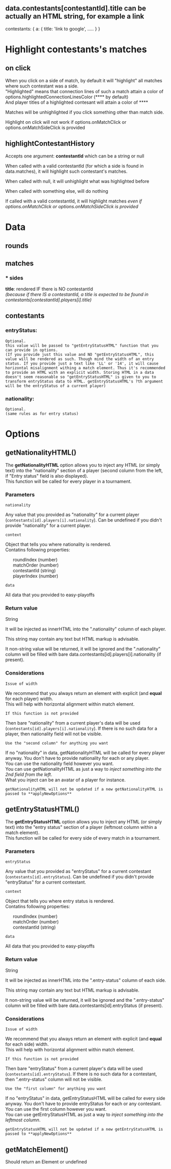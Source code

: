 
## data.contestants[contestantId].title can be actually an HTML string, for example a link

contestants: {
        a: {
            title: '<a href="http://google.com" style="text-decoration: none">link to google</a>',
            .....
        }
}



# Highlight contestants's matches

## on click

When you click on a side of match, by default it will "highlight" all matches where such contestant was a side.  
"Highlighted" means that connection lines of such a match attain a color of options.highlightedConnectionLinesColor (**** by default)  
And player titles of a highlighted contesant will attain a color of ****

Matches will be unhighlighted if you click something other than match side.

Highlight on click will not work if options.onMatchClick or options.onMatchSideClick is provided


## highlightContestantHistory

Accepts one argument: **contestantId** which can be a string or null

When called with a valid contestantId (for which a side is found in data.matches), it will highlight such contestant's matches.

When called with null, it will unhighlight what was highlighted before

When called with something else, will do nothing

If called with a valid contestantId, it will highlight matches *even if options.onMatchClick or options.onMatchSideClick is provided*


# Data

## rounds

## matches

### * sides

**title**: rendered IF there is NO contestantId  
*(because if there IS a contestantId, a title is expected to be found in contestants[contestantId].players[i].title)*

## contestants

### entryStatus:
    Optional.
    this value will be passed to "getEntryStatusHTML" function that you can provide in options.
    (If you provide just this value and NO "getEntryStatusHTML", this value will be rendered as such. Though mind the width of an entry status. If you provide just a text like 'LL' or '14', it will cause horizontal misalignment withing a match element. Thus it's recommended to provide an HTML with an explicit width. Storing HTML in a data doesn't seem reasonable so "getEntryStatusHTML" is given to you to transform entryStatus data to HTML. getEntryStatusHTML's ?th argument will be the entryStatus of a current player)
### nationality:
    Optional.
    (same rules as for entry status)




# Options

## getNationalityHTML()

The **getNationalityHTML** option allows you to inject any HTML (or simply text) into the "nationality" section of a player (second column from the left, if "Entry status" field is also displayed).  
This function will be called for every player in a tournament.

### Parameters

`nationality`  

Any value that you provided as "nationality" for a current player (`contestants[id].players[i].nationality`). Can be undefined if you didn't provide "nationality" for a current player.

`context`

Object that tells you where nationality is rendered.  
Contatins following properties:

&nbsp;&nbsp;&nbsp;&nbsp;&nbsp; roundIndex (number)  
&nbsp;&nbsp;&nbsp;&nbsp;&nbsp; matchOrder (number)  
&nbsp;&nbsp;&nbsp;&nbsp;&nbsp; contestantId (string)  
&nbsp;&nbsp;&nbsp;&nbsp;&nbsp; playerIndex (number)

`data`

All data that you provided to easy-playoffs

### Return value

String

It will be injected as innerHTML into the ".nationality" column of each player.

This string may contain any text but HTML markup is advisable.

It non-string value will be returned, it will be ignored and the ".nationality" column will be filled with bare data.contestants[id].players[i].nationality (if present).

### Considerations

`Issue of width`

We recommend that you always return an element with explicit (and **equal** for each player) width.  
This will help with horizontal alignment within match element.

`If this function is not provided`

Then bare "nationality" from a current player's data will be used (`contestants[id].players[i].nationality`). If there is no such data for a player, then nationality field will not be visible.

`Use the "second column" for anything you want`

If no "nationality" in data, getNationalityHTML will be called for every player anyway. You don't have to provide nationality for each or any player.  
You can use the nationality field however you want.  
You can use getNationalityHTML as just a way to _inject something into the 2nd field from the left_.  
What you inject can be an avatar of a player for instance.

`getNationalityHTML will not be updated if a new getNationalityHTML is passed to **applyNewOptions**`





## getEntryStatusHTML()

The **getEntryStatusHTML** option allows you to inject any HTML (or simply text) into the "entry status" section of a player (leftmost column within a match element).  
This function will be called for every side of every match in a tournament.

### Parameters

`entryStatus`  

Any value that you provided as "entryStatus" for a current contestant (`contestants[id].entryStatus`). Can be undefined if you didn't provide "entryStatus" for a current contestant.

`context`

Object that tells you where entry status is rendered.  
Contatins following properties:

&nbsp;&nbsp;&nbsp;&nbsp;&nbsp; roundIndex (number)  
&nbsp;&nbsp;&nbsp;&nbsp;&nbsp; matchOrder (number)  
&nbsp;&nbsp;&nbsp;&nbsp;&nbsp; contestantId (string)  

`data`

All data that you provided to easy-playoffs

### Return value

String

It will be injected as innerHTML into the ".entry-status" column of each side.

This string may contain any text but HTML markup is advisable.

It non-string value will be returned, it will be ignored and the ".entry-status" column will be filled with bare data.contestants[id].entryStatus (if present).

### Considerations

`Issue of width`

We recommend that you always return an element with explicit (and **equal** for each side) width.  
This will help with horizontal alignment within match element.

`If this function is not provided`

Then bare "entryStatus" from a current player's data will be used (`contestants[id].entryStatus`). If there is no such data for a contestant, then ".entry-status" column will not be visible.

`Use the "first column" for anything you want`

If no "entryStatus" in data, getEntryStatusHTML will be called for every side anyway. You don't have to provide entryStatus for each or any contestant.  
You can use the first column however you want.  
You can use getEntryStatusHTML as just a way to _inject something into the leftmost column_.  

`getEntryStatusHTML will not be updated if a new getEntryStatusHTML is passed to **applyNewOptions**`



## getMatchElement()

Should return an Element or undefined